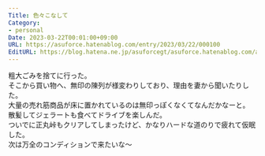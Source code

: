 ```yaml
---
Title: 色々こなして
Category:
- personal
Date: 2023-03-22T00:01:00+09:00
URL: https://asuforce.hatenablog.com/entry/2023/03/22/000100
EditURL: https://blog.hatena.ne.jp/asuforcegt/asuforce.hatenablog.com/atom/entry/4207112889973803837
---
```


粗大ごみを捨てに行った。  
そこから買い物へ、無印の陳列が様変わりしており、理由を妻から聞いたりした。  
大量の売れ筋商品が床に置かれているのは無印っぽくなくてなんだかなーと。  
散髪してジェラートも食べてドライブを楽しんだ。  
ついでに正丸峠もクリアしてしまったけど、かなりハードな道のりで疲れて仮眠した。  
次は万全のコンディションで来たいな〜
